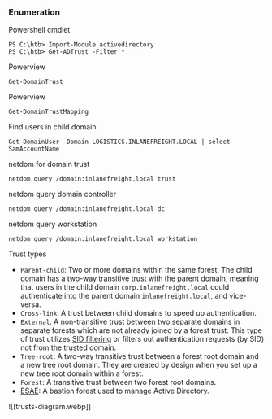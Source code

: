 
### Enumeration

Powershell cmdlet
```powershell-session
PS C:\htb> Import-Module activedirectory
PS C:\htb> Get-ADTrust -Filter *
```

Powerview
```powershell-session
Get-DomainTrust
```

Powerview
```powershell-session
Get-DomainTrustMapping
```

Find users in child domain
```powershell-session
Get-DomainUser -Domain LOGISTICS.INLANEFREIGHT.LOCAL | select SamAccountName
```

netdom for domain trust
```cmd-session
netdom query /domain:inlanefreight.local trust
```

netdom query domain controller
```cmd-session
netdom query /domain:inlanefreight.local dc
```

netdom query workstation
```cmd-session
netdom query /domain:inlanefreight.local workstation
```



Trust types
- `Parent-child`: Two or more domains within the same forest. The child domain has a two-way transitive trust with the parent domain, meaning that users in the child domain `corp.inlanefreight.local` could authenticate into the parent domain `inlanefreight.local`, and vice-versa.
- `Cross-link`: A trust between child domains to speed up authentication.
- `External`: A non-transitive trust between two separate domains in separate forests which are not already joined by a forest trust. This type of trust utilizes [SID filtering](https://www.serverbrain.org/active-directory-2008/sid-history-and-sid-filtering.html) or filters out authentication requests (by SID) not from the trusted domain.
- `Tree-root`: A two-way transitive trust between a forest root domain and a new tree root domain. They are created by design when you set up a new tree root domain within a forest.
- `Forest`: A transitive trust between two forest root domains.
- [ESAE](https://docs.microsoft.com/en-us/security/compass/esae-retirement): A bastion forest used to manage Active Directory.

![[trusts-diagram.webp]]